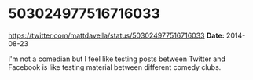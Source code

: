 # 503024977516716033
https://twitter.com/mattdavella/status/503024977516716033
**Date:** 2014-08-23

I'm not a comedian but I feel like testing posts between Twitter and Facebook is like testing material between different comedy clubs.
